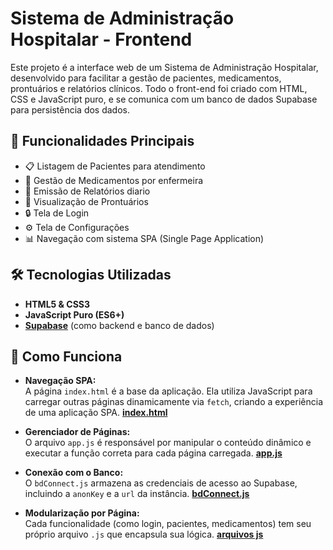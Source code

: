 # Sistema de Administração Hospitalar - Frontend

Este projeto é a interface web de um Sistema de Administração Hospitalar, desenvolvido para facilitar a gestão de pacientes, medicamentos, prontuários e relatórios clínicos. Todo o front-end foi criado com HTML, CSS e JavaScript puro, e se comunica com um banco de dados Supabase para persistência dos dados.

## 🚀 Funcionalidades Principais

- 📋 Listagem de Pacientes para atendimento
- 💊 Gestão de Medicamentos por enfermeira
- 📝 Emissão de Relatórios diario
- 📁 Visualização de Prontuários
- 🔒 Tela de Login
- ⚙️ Tela de Configurações
- 📊 Navegação com sistema SPA (Single Page Application)

## 🛠️ Tecnologias Utilizadas

- **HTML5 & CSS3**
- **JavaScript Puro (ES6+)**
- **[Supabase](https://supabase.com/)** (como backend e banco de dados)

## 🧠 Como Funciona

- **Navegação SPA:**  
  A página `index.html` é a base da aplicação. Ela utiliza JavaScript para carregar outras páginas dinamicamente via `fetch`, criando a experiência de uma aplicação SPA.
  **[index.html](https://github.com/owleyes62/ProjetoAdmFarmaciaHospitalar/blob/main/index.html)**
  
- **Gerenciador de Páginas:**  
  O arquivo `app.js` é responsável por manipular o conteúdo dinâmico e executar a função correta para cada página carregada.
  **[app.js](https://github.com/owleyes62/ProjetoAdmFarmaciaHospitalar/blob/main/js/app.js)**
  
- **Conexão com o Banco:**  
  O `bdConnect.js` armazena as credenciais de acesso ao Supabase, incluindo a `anonKey` e a `url` da instância.
  **[bdConnect.js](https://github.com/owleyes62/ProjetoAdmFarmaciaHospitalar/blob/main/js/bdConnect.js)**

- **Modularização por Página:**  
  Cada funcionalidade (como login, pacientes, medicamentos) tem seu próprio arquivo `.js` que encapsula sua lógica.
  **[arquivos js](https://github.com/owleyes62/ProjetoAdmFarmaciaHospitalar/tree/main/js)**


